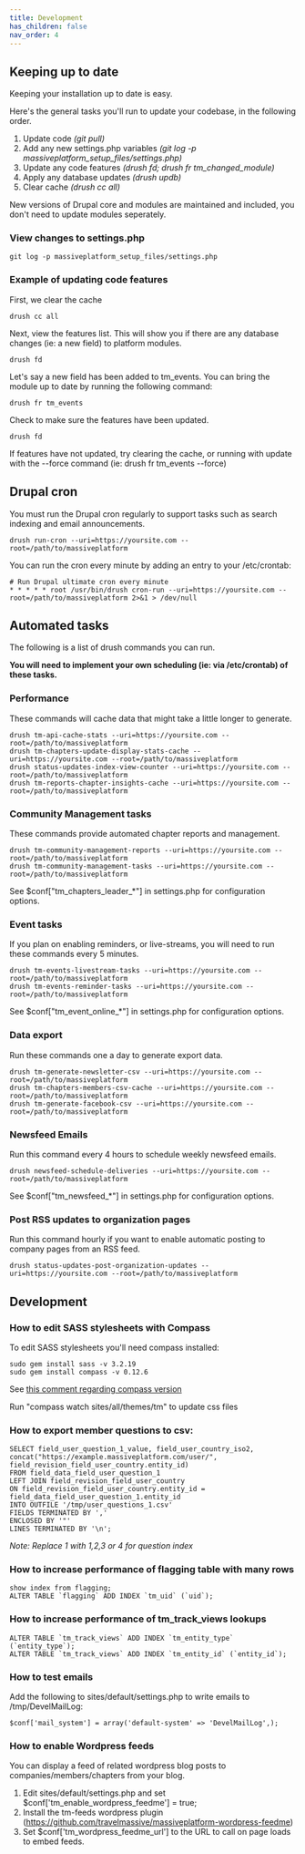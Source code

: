 ```yaml
---
title: Development
has_children: false
nav_order: 4
---
```


## Keeping up to date

Keeping your installation up to date is easy.

Here's the general tasks you'll run to update your codebase, in the following order.

1. Update code *(git pull)*
2. Add any new settings.php variables *(git log -p massiveplatform_setup_files/settings.php)*
3. Update any code features *(drush fd; drush fr tm_changed_module)*
4. Apply any database updates *(drush updb)*
5. Clear cache *(drush cc all)*

New versions of Drupal core and modules are maintained and included, you don't need to update modules seperately.


### View changes to settings.php

```console
git log -p massiveplatform_setup_files/settings.php
```

### Example of updating code features

First, we clear the cache

```console
drush cc all
```

Next, view the features list. This will show you if there are any database changes (ie: a new field) to platform modules.

```console
drush fd
```

Let's say a new field has been added to tm_events. You can bring the module up to date by running the following command:

```console
drush fr tm_events
```

Check to make sure the features have been updated.

```console
drush fd
```

If features have not updated, try clearing the cache, or running with update with the --force command (ie: drush fr tm_events --force)


## Drupal cron

You must run the Drupal cron regularly to support tasks such as search indexing and email announcements.

```console
drush run-cron --uri=https://yoursite.com --root=/path/to/massiveplatform
```

You can run the cron every minute by adding an entry to your /etc/crontab:

```console
# Run Drupal ultimate cron every minute
* * * * * root /usr/bin/drush cron-run --uri=https://yoursite.com --root=/path/to/massiveplatform 2>&1 > /dev/null
```

## Automated tasks

The following is a list of drush commands you can run. 

**You will need to implement your own scheduling (ie: via /etc/crontab) of these tasks.**

### Performance

These commands will cache data that might take a little longer to generate.

```console
drush tm-api-cache-stats --uri=https://yoursite.com --root=/path/to/massiveplatform
drush tm-chapters-update-display-stats-cache --uri=https://yoursite.com --root=/path/to/massiveplatform
drush status-updates-index-view-counter --uri=https://yoursite.com --root=/path/to/massiveplatform
drush tm-reports-chapter-insights-cache --uri=https://yoursite.com --root=/path/to/massiveplatform
```

### Community Management tasks

These commands provide automated chapter reports and management.

```console
drush tm-community-management-reports --uri=https://yoursite.com --root=/path/to/massiveplatform
drush tm-community-management-tasks --uri=https://yoursite.com --root=/path/to/massiveplatform
```

See $conf["tm_chapters_leader_*"] in settings.php for configuration options.

### Event tasks

If you plan on enabling reminders, or live-streams, you will need to run these commands every 5 minutes.

```console
drush tm-events-livestream-tasks --uri=https://yoursite.com --root=/path/to/massiveplatform
drush tm-events-reminder-tasks --uri=https://yoursite.com --root=/path/to/massiveplatform
```

See $conf["tm_event_online_*"] in settings.php for configuration options.

### Data export

Run these commands one a day to generate export data.

```console
drush tm-generate-newsletter-csv --uri=https://yoursite.com --root=/path/to/massiveplatform
drush tm-chapters-members-csv-cache --uri=https://yoursite.com --root=/path/to/massiveplatform
drush tm-generate-facebook-csv --uri=https://yoursite.com --root=/path/to/massiveplatform
```

### Newsfeed Emails

Run this command every 4 hours to schedule weekly newsfeed emails.

```console
drush newsfeed-schedule-deliveries --uri=https://yoursite.com --root=/path/to/massiveplatform
```

See $conf["tm_newsfeed_*"] in settings.php for configuration options.

### Post RSS updates to organization pages

Run this command hourly if you want to enable automatic posting to company pages from an RSS feed.

```console
drush status-updates-post-organization-updates --uri=https://yoursite.com --root=/path/to/massiveplatform
```

## Development

### How to edit SASS stylesheets with Compass

To edit SASS stylesheets you'll need compass installed:

```console
sudo gem install sass -v 3.2.19
sudo gem install compass -v 0.12.6
```

See [this comment regarding compass version](https://www.drupal.org/node/2353067#comment-9535245)

Run "compass watch sites/all/themes/tm" to update css files

### How to export member questions to csv:

```console
SELECT field_user_question_1_value, field_user_country_iso2, concat("https://example.massiveplatform.com/user/", field_revision_field_user_country.entity_id)
FROM field_data_field_user_question_1
LEFT JOIN field_revision_field_user_country
ON field_revision_field_user_country.entity_id = field_data_field_user_question_1.entity_id
INTO OUTFILE '/tmp/user_questions_1.csv'
FIELDS TERMINATED BY ','
ENCLOSED BY '"'
LINES TERMINATED BY '\n';
```

*Note: Replace 1 with 1,2,3 or 4 for question index*

### How to increase performance of flagging table with many rows

```console
show index from flagging;
ALTER TABLE `flagging` ADD INDEX `tm_uid` (`uid`);
```

### How to increase performance of tm_track_views lookups

```console
ALTER TABLE `tm_track_views` ADD INDEX `tm_entity_type` (`entity_type`);
ALTER TABLE `tm_track_views` ADD INDEX `tm_entity_id` (`entity_id`);
```

### How to test emails

Add the following to sites/default/settings.php to write emails to /tmp/DevelMailLog:

```console
$conf['mail_system'] = array('default-system' => 'DevelMailLog',);
```

### How to enable Wordpress feeds

You can display a feed of related wordpress blog posts to companies/members/chapters from your blog.

1. Edit sites/default/settings.php and set $conf['tm_enable_wordpress_feedme'] = true;
2. Install the tm-feeds wordpress plugin (https://github.com/travelmassive/massiveplatform-wordpress-feedme) 
3. Set $conf['tm_wordpress_feedme_url'] to the URL to call on page loads to embed feeds.

